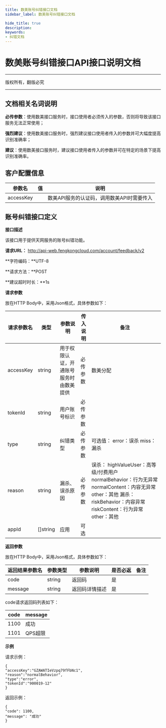 ```yaml
---
title: 数美账号纠错接口文档
sidebar_label: 数美账号纠错接口文档

hide_title: true
description: 
keywords:
- 纠错文档
---
```


# 数美账号纠错接口API接口说明文档

---

版权所有，翻版必究

---


## 文档相关名词说明

**必传参数**：使用数美接口服务时，接口使用者必须传入的参数，否则将导致该接口服务无法正常使用；

**强烈建议**：使用数美接口服务时，强烈建议接口使用者传入的参数并可大幅度提高识别准确率；

**建议**：使用数美接口服务时，建议接口使用者传入的参数并可在特定的场景下提高识别准确率。

## 客户配置信息

| 参数名    | 值   | 说明                                       |
| --------- | ---- | ------------------------------------------ |
| accessKey |      | 数美API服务的认证码，调用数美API时需要传入 |

## 账号纠错接口定义

**接口描述**

该接口用于提供天网服务的账号纠错功能。

**请求URL：** http://api-web.fengkongcloud.com/account/feedback/v2

**字符编码：**UTF-8

**请求方法：**POST

**建议超时时长：**1s

**请求参数**

放在HTTP Body中，采用Json格式，具体参数如下：

| **请求参数名** | **类型** | **参数说明**                           | **传入说明** | **备注**                                                     |
| -------------- | -------- | -------------------------------------- | ------------ | ------------------------------------------------------------ |
| accessKey      | string   | 用于权限认证，开通账号服务时由数美提供 | 必传参数     | 数美分配                                                     |
| tokenId        | string   | 用户账号标识                           | 必传参数     |                                                              |
| type           | string   | 纠错类型                               | 必传参数     | 可选值： error：误杀 miss：漏杀                              |
| reason         | string   | 漏杀、误杀原因                         | 必传参数     | 误杀： highValueUser：高等级/付费用户 normalBehavior：行为无异常 normalContent：内容无异常 other：其他 漏杀： riskBehavior：内容异常 riskContent：行为异常 other：其他 |
| appId          | []string | 应用                                   | 可选         |                                                              |

**返回参数**

放在HTTP Body中，采用Json格式，具体参数如下：

| **返回结果参数名** | **参数类型** | **参数说明**   | **是否必返** | **备注** |
| ------------------ | ------------ | -------------- | ------------ | -------- |
| code               | string       | 返回码         | 是           |          |
| message            | string       | 返回码详情描述 | 是           |          |

code请求返回码列表如下：

| **code** | **message** |
| -------- | ----------- |
| 1100     | 成功        |
| 1101     | QPS超限     |

**示例**

请求示例：
```
{  
"accessKey":"GZAWATIeVzpq79fFbNc1",  
"reason":"normalBehavior",  
"type":"error",  
"tokenId":"900019-12"  
}
```
返回示例：
```
{  
"code": 1100,  
"message": "成功"  
}
```